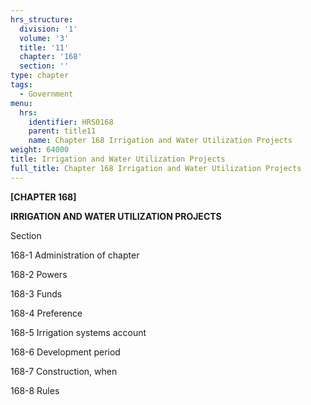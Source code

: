 ```yaml
---
hrs_structure:
  division: '1'
  volume: '3'
  title: '11'
  chapter: '168'
  section: ''
type: chapter
tags:
  - Government
menu:
  hrs:
    identifier: HRS0168
    parent: title11
    name: Chapter 168 Irrigation and Water Utilization Projects
weight: 64000
title: Irrigation and Water Utilization Projects
full_title: Chapter 168 Irrigation and Water Utilization Projects
---
```

**[CHAPTER 168]**

**IRRIGATION AND WATER UTILIZATION PROJECTS**

Section

168-1 Administration of chapter

168-2 Powers

168-3 Funds

168-4 Preference

168-5 Irrigation systems account

168-6 Development period

168-7 Construction, when

168-8 Rules